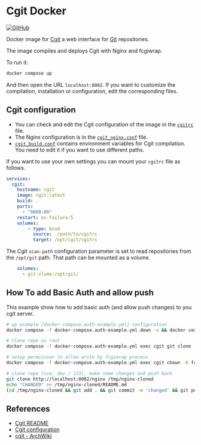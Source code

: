 # Cgit Docker

[![GitHub](https://img.shields.io/github/license/LuqueDaniel/cgit-docker?style=flat-square)](https://github.com/LuqueDaniel/cgit-docker/blob/main/LICENSE)

Docker image for [Cgit](https://git.zx2c4.com/cgit/about/) a web interface for [Git](https://git-scm.com/) repositories.

The image compiles and deploys Cgit with Nginx and fcgiwrap.

To run it:

```bash
docker compose up
```

And then open the URL `localhost:8082`. If you want to customize the compilation, installation or configuration, edit the corresponding files.

## Cgit configuration

* You can check and edit the Cgit configuration of the image in the [`cgitrc`](https://github.com/LuqueDaniel/cgit-docker/blob/main/cgitrc) file.
* The Nginx configuration is in the [`cgit_nginx.conf`](https://github.com/LuqueDaniel/cgit-docker/blob/main/) file.
* [`cgit_build.conf`](https://github.com/LuqueDaniel/cgit-docker/blob/main/cgit_build.conf) contains environment variables for Cgit compilation. You need to edit it if you want to use different paths.

If you want to use your own settings you can mount your `cgitrc` file as follows.

```yml
services:
  cgit:
    hostname: cgit
    image: cgit:latest
    build: .
    ports:
      - "8080:80"
    restart: on-failure:5
    volumes:
        - type: bind
          source: ./path/to/cgitrc
          target: /opt/cgit/cgitrc
```

The Cgit `scan-path` configuration parameter is set to read repositories from the `/opt/git` path. That path can be mounted as a volume.

```yml
    volumes:
      - git-vlume:/opt/git/
```

## How To add Basic Auth and allow push
This example show how to add basic auth (and allow push changes) to you cgit server.

```sh
# up example [docker-compose.auth-example.yml] configuration
docker compose -f docker-compose.auth-example.yml down -v && docker compose -f docker-compose.auth-example.yml up --build

# clone repo as root
docker compose -f docker-compose.auth-example.yml exec cgit git clone --bare https://github.com/nginx/nginx.git /opt/git/nginx.git

# setup permission to allow write by fcgiwrap process
docker compose -f docker-compose.auth-example.yml exec cgit chown -R fcgiwrap:www-data /opt/git/nginx.git

# clone repo (use: dev / 123), make some changes and push back
git clone http://localhost:8082/nginx /tmp/nginx-cloned
echo "CHANGED" >> /tmp/nginx-cloned/README.md
(cd /tmp/nginx-cloned && git add . && git commit -m 'changed' && git push)
```

## References
* [Cgit README](https://git.zx2c4.com/cgit/tree/README)
* [Cgit configuration](https://git.zx2c4.com/cgit/tree/cgitrc.5.txt)
* [cgit - ArchWiki](https://wiki.archlinux.org/title/Cgit)

